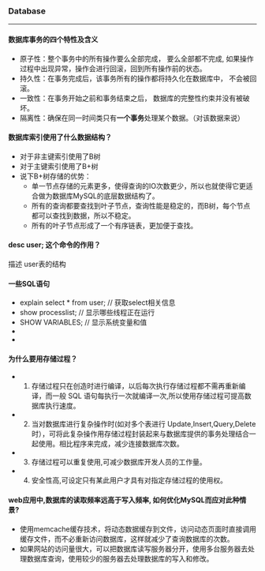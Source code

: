 ### Database
---

#### 数据库事务的四个特性及含义
* 原子性：整个事务中的所有操作要么全部完成， 要么全部都不完成, 如果操作过程中出现异常，操作会进行回滚，回到所有操作前的状态。
* 持久性：在事务完成后，该事务所有的操作都将持久化在数据库中， 不会被回滚。
* 一致性：在事务开始之前和事务结束之后， 数据库的完整性约束并没有被破坏。
* 隔离性：确保在同一时间类只有**一个事务**处理某个数据。（对该数据来说）

#### 数据库索引使用了什么数据结构？
* 对于非主键索引使用了B树
* 对于主键索引使用了B+树
* 说下B+树存储的优势：
  * 单一节点存储的元素更多，使得查询的IO次数更少，所以也就使得它更适合做为数据库MySQL的底层数据结构了。
  * 所有的查询都要查找到叶子节点，查询性能是稳定的，而B树，每个节点都可以查找到数据，所以不稳定。
  * 所有的叶子节点形成了一个有序链表，更加便于查找。

#### desc user; 这个命令的作用？  
描述 user表的结构

#### 一些SQL语句
* explain select * from user; // 获取select相关信息
* show processlist; // 显示哪些线程正在运行
* SHOW VARIABLES; // 显示系统变量和值
*
*


#### 为什么要用存储过程？
 * 1. 存储过程只在创造时进行编译，以后每次执行存储过程都不需再重新编译，而一般 SQL 语句每执行一次就编译一次,所以使用存储过程可提高数据库执行速度。 
 * 2. 当对数据库进行复杂操作时(如对多个表进行 Update,Insert,Query,Delete 时），可将此复杂操作用存储过程封装起来与数据库提供的事务处理结合一起使用。相比程序来完成，减少连接数据库次数。 
 * 3. 存储过程可以重复使用,可减少数据库开发人员的工作量。 
 * 4. 安全性高,可设定只有某此用户才具有对指定存储过程的使用权。

#### web应用中,数据库的读取频率远高于写入频率, 如何优化MySQL而应对此种情景?
* 使用memcache缓存技术，将动态数据缓存到文件，访问动态页面时直接调用缓存文件，而不必重新访问数据库，这样就减少了查询数据库的次数。
* 如果网站的访问量很大，可以把数据库读写服务器分开，使用多台服务器去处理数据库查询，使用较少的服务器去处理数据库的写入和修改。


